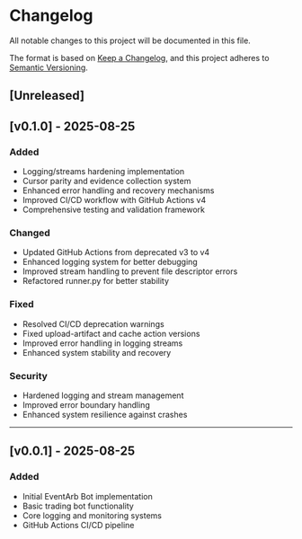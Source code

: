 # Changelog

All notable changes to this project will be documented in this file.

The format is based on [Keep a Changelog](https://keepachangelog.com/en/1.0.0/),
and this project adheres to [Semantic Versioning](https://semver.org/spec/v2.0.0.html).

## [Unreleased]

## [v0.1.0] - 2025-08-25

### Added
- Logging/streams hardening implementation
- Cursor parity and evidence collection system
- Enhanced error handling and recovery mechanisms
- Improved CI/CD workflow with GitHub Actions v4
- Comprehensive testing and validation framework

### Changed
- Updated GitHub Actions from deprecated v3 to v4
- Enhanced logging system for better debugging
- Improved stream handling to prevent file descriptor errors
- Refactored runner.py for better stability

### Fixed
- Resolved CI/CD deprecation warnings
- Fixed upload-artifact and cache action versions
- Improved error handling in logging streams
- Enhanced system stability and recovery

### Security
- Hardened logging and stream management
- Improved error boundary handling
- Enhanced system resilience against crashes

---

## [v0.0.1] - 2025-08-25

### Added
- Initial EventArb Bot implementation
- Basic trading bot functionality
- Core logging and monitoring systems
- GitHub Actions CI/CD pipeline
